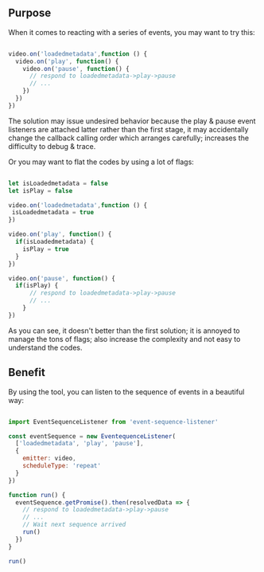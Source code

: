 ## Purpose

When it comes to reacting with a series of events, you may want to try this:

```javascript

video.on('loadedmetadata',function () {
  video.on('play', function() {
    video.on('pause', function() {
      // respond to loadedmetadata->play->pause
      // ...
    })
  })
})
```

The solution may issue undesired behavior because the play & pause event listeners are attached latter rather than the first stage,
it may accidentally change the callback calling order which arranges carefully; increases the difficulty to debug & trace.

Or you may want to flat the codes by using a lot of flags:

```javascript

let isLoadedmetadata = false
let isPlay = false

video.on('loadedmetadata',function () {
 isLoadedmetadata = true
})

video.on('play', function() {
  if(isLoadedmetadata) {
    isPlay = true
  }
})

video.on('pause', function() {
  if(isPlay) {
      // respond to loadedmetadata->play->pause
      // ...
    }
})

```


As you can see, it doesn't better than the first solution; it is annoyed to manage the tons of flags; also increase the complexity and not easy to understand the codes.

## Benefit
By using the tool, you can listen to the sequence of events in a beautiful way:

```javascript

import EventSequenceListener from 'event-sequence-listener'

const eventSequence = new EventequenceListener(
  ['loadedmetadata', 'play', 'pause'],
  {
    emitter: video,
    scheduleType: 'repeat'
  }
})

function run() {
  eventSequence.getPromise().then(resolvedData => {
    // respond to loadedmetadata->play->pause
    // ...
    // Wait next sequence arrived
    run()
  })
}

run()
```

